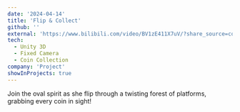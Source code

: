 ```yaml
---
date: '2024-04-14'
title: 'Flip & Collect'
github: ''
external: 'https://www.bilibili.com/video/BV1zE411X7uV/?share_source=copy_web&vd_source=3e0596d63812619ddd976406e0fecd30'
tech:
  - Unity 3D
  - Fixed Camera
  - Coin Collection
company: 'Project'
showInProjects: true
---
```


Join the oval spirit as she flip through a twisting forest of platforms, grabbing every coin in sight!